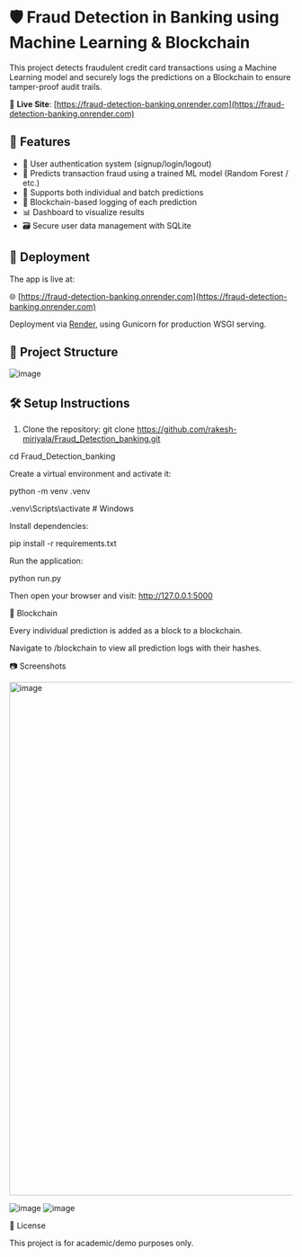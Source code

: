 # 🛡️ Fraud Detection in Banking using Machine Learning & Blockchain

This project detects fraudulent credit card transactions using a Machine Learning model and securely logs the predictions on a Blockchain to ensure tamper-proof audit trails.

🔗 **Live Site**: [https://fraud-detection-banking.onrender.com](https://fraud-detection-banking.onrender.com)

## 🚀 Features

- 🔐 User authentication system (signup/login/logout)
- 🧠 Predicts transaction fraud using a trained ML model (Random Forest / etc.)
- 📂 Supports both individual and batch predictions
- 🔗 Blockchain-based logging of each prediction
- 📊 Dashboard to visualize results
- 🗃️ Secure user data management with SQLite

## 🚀 Deployment

The app is live at:  

🌐 [https://fraud-detection-banking.onrender.com](https://fraud-detection-banking.onrender.com)

Deployment via [Render](https://render.com), using Gunicorn for production WSGI serving.

## 📁 Project Structure

![image](https://github.com/user-attachments/assets/c3f96f07-36e1-4d91-923c-54b78f927007)


## 🛠️ Setup Instructions

1. Clone the repository:
git clone https://github.com/rakesh-miriyala/Fraud_Detection_banking.git

cd Fraud_Detection_banking

Create a virtual environment and activate it:

python -m venv .venv

.venv\Scripts\activate  # Windows

Install dependencies:

pip install -r requirements.txt

Run the application:

python run.py

Then open your browser and visit: http://127.0.0.1:5000

🔗 Blockchain

Every individual prediction is added as a block to a blockchain.

Navigate to /blockchain to view all prediction logs with their hashes.

📷 Screenshots

<img width="920" height="913" alt="image" src="https://github.com/user-attachments/assets/4370809c-ac63-46d4-a21a-d738673a984e" />

![image](https://github.com/user-attachments/assets/d21393e2-96cf-472e-9573-6535b694520b)
![image](https://github.com/user-attachments/assets/79b75b18-abc2-428b-8ad9-74c41d9a1fda)

📜 License

This project is for academic/demo purposes only.

